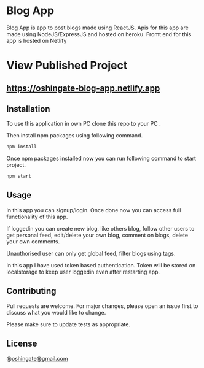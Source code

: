 


# Blog App

Blog App is app to post blogs made using ReactJS. Apis for this app are made using NodeJS/ExpressJS and hosted on heroku. Fromt end for this app is hosted on Netlify

# View Published Project
## https://oshingate-blog-app.netlify.app

## Installation

To use this application in own PC clone this repo to your PC .

Then install npm packages using following command.

```bash
npm install
```

Once npm packages installed now you can run following command to start project.

```bash
npm start
```

## Usage

In this app you can signup/login. Once done now you can access full functionality of this app.

If loggedin you can create new blog, like others blog, follow other users to get personal feed, edit/delete your own blog, comment on blogs, delete your own comments.

Unauthorised user can only get global feed, filter blogs using tags.

In this app I have used token based authentication. Token will be stored on localstorage to keep user loggedin even after restarting app.

## Contributing
Pull requests are welcome. For major changes, please open an issue first to discuss what you would like to change.

Please make sure to update tests as appropriate.

## License
@oshingate@gmail.com
